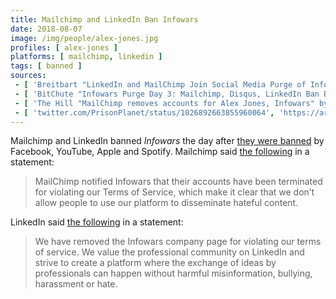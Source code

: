 ```yaml
---
title: Mailchimp and LinkedIn Ban Infowars
date: 2018-08-07
image: /img/people/alex-jones.jpg
profiles: [ alex-jones ]
platforms: [ mailchimp, linkedin ]
tags: [ banned ]
sources:
 - [ 'Breitbart "LinkedIn and MailChimp Join Social Media Purge of Infowars" by Charlie Nash (7 Aug 2018)', 'https://archive.is/6f2bT' ]
 - [ 'BitChute "Infowars Purge Day 3: Mailchimp, Disqus, LinkedIn Ban Big, Scary Alex Jones" by Styxhexenhammer666 (8 Aug 2018)', 'https://www.bitchute.com/video/PcpjsNZZNXY/' ]
 - [ 'The Hill "MailChimp removes accounts for Alex Jones, Infowars" by Justin Wise (7 Aug 2018)', 'https://archive.is/hr0ZS' ]
 - [ 'twitter.com/PrisonPlanet/status/1026892663855960064', 'https://archive.is/msdcj' ]
---
```


Mailchimp and LinkedIn banned _Infowars_ the day after [they were
banned](/events/alex-jones-mass-banned/) by Facebook, YouTube, Apple and
Spotify. Mailchimp said [the
following](https://archive.is/hr0ZS#selection-1639.165-1639.368) in a
statement:

> MailChimp notified Infowars that their accounts have been terminated for
> violating our Terms of Service, which make it clear that we don’t allow
> people to use our platform to disseminate hateful content.

LinkedIn said [the following](https://archive.is/6f2bT#selection-535.1-535.275)
in a statement:

> We have removed the Infowars company page for violating our terms of service.
> We value the professional community on LinkedIn and strive to create a
> platform where the exchange of ideas by professionals can happen without
> harmful misinformation, bullying, harassment or hate.
